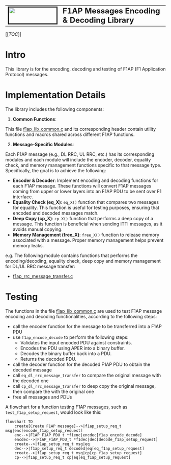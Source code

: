 <table style="border-collapse: collapse; border: none;">
  <tr style="border-collapse: collapse; border: none;">
    <td style="border-collapse: collapse; border: none;">
      <a href="http://www.openairinterface.org/">
         <img src="../images/oai_final_logo.png" alt="" border=3 height=50 width=150>
         </img>
      </a>
    </td>
    <td style="border-collapse: collapse; border: none; vertical-align: center;">
      <b><font size = "5">F1AP Messages Encoding & Decoding Library</font></b>
    </td>
  </tr>
</table>

[[_TOC_]]


# Intro

This library is for the encoding, decoding and testing of F1AP (F1 Application Protocol) messages.

# Implementation Details

The library includes the following components:

1. **Common Functions**:

This file [f1ap_lib_common.c](../../openair2/F1AP/lib/f1ap_lib_common.c) and its corresponding header contain utility functions and macros shared across different F1AP functions.

2. **Message-Specific Modules**:

Each F1AP message (e.g., DL RRC, UL RRC, etc.) has its corresponding modules and each module will include the encoder, decoder, equality check, and memory management functions specific to that message type. Specifically, the goal is to achieve the following:

* **Encoder & Decoder**: Implement encoding and decoding functions for each F1AP message. These functions will convert F1AP messages coming from upper or lower layers into an F1AP PDU to be sent over F1 interface.
* **Equality Check (eq_X)**: `eq_X()` function that compares two messages for equality. This function is useful for testing purposes, ensuring that encoded and decoded messages match.
* **Deep Copy (cp_X)**: `cp_X()` function that performs a deep copy of a message. This function is beneficial when sending ITTI messages, as it avoids manual copying.
* **Memory Management (free_X)**: `free_X()` function to release memory associated with a message. Proper memory management helps prevent memory leaks.

e.g. The following module contains functions that performs the encoding/decoding, equality check, deep copy and memory management for DL/UL RRC message transfer:

* [f1ap_rrc_message_transfer.c](../../openair2/F1AP/lib/f1ap_rrc_message_transfer.c)

# Testing

The functions in the file [f1ap_lib_common.c](../../openair2/F1AP/tests/f1ap_lib_test.c) are used to test F1AP message encoding and decoding functionalities, according to the following steps:

* call the encoder function for the message to be transferred into a F1AP PDU
* use `f1ap_encode_decode` to perform the following steps:
  - Validates the input encoded PDU against constraints.
  - Encodes the PDU using APER into a binary buffer.
  - Decodes the binary buffer back into a PDU.
  - Returns the decoded PDU.
* call the decoder function for the decoded F1AP PDU to obtain the decoded message
* call `eq_dl_rrc_message_transfer` to compare the original message with the decoded one
* call `cp_dl_rrc_message_transfer` to deep copy the original message, then compare the with the original one
* free all messages and PDUs

A flowchart for a function testing F1AP messages, such as `test_f1ap_setup_request`, would look like this:

```mermaid
flowchart TD
    create[Create F1AP message]-->|f1ap_setup_req_t msg|enc[encode_f1ap_setup_request]
    enc-->|F1AP_F1AP_PDU_t *f1enc|encdec[f1ap_encode_decode]
    encdec-->|F1AP_F1AP_PDU_t *f1dec|dec[decode_f1ap_setup_request]
    create-->|f1ap_setup_req_t msg|eq
    dec-->|f1ap_setup_req_t decoded|eq[eq_f1ap_setup_request]
    create-->|f1ap_setup_req_t msg|cp[cp_f1ap_setup_request]
    cp-->|f1ap_setup_req_t cp|eq[eq_f1ap_setup_request]
```
